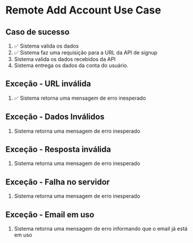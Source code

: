 # Remote Add Account Use Case

## Caso de sucesso
1. ✅ Sistema valida os dados
2. ✅ Sistema faz uma requisição para a URL da API de signup
3. Sistema valida os dados recebidos da API
4. Sistema entrega os dados da conta do usuário.


## Exceção - URL inválida
1. ✅ Sistema retorna uma mensagem de erro inesperado

## Exceção - Dados Inválidos
1. Sistema retorna uma mensagem de erro inesperado

## Exceção - Resposta inválida
1. Sistema retorna uma mensagem de erro inesperado

## Exceção - Falha no servidor
1. Sistema retorna uma mensagem de erro inesperado

## Exceção - Email em uso
1. Sistema retorna uma mensagem de erro informando que o email já está em uso

